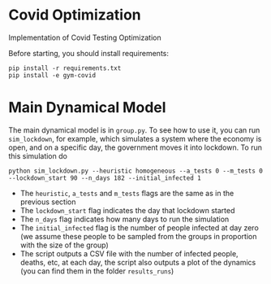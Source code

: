 # Covid Optimization

Implementation of Covid Testing Optimization

Before starting, you should install requirements:
```
pip install -r requirements.txt
pip install -e gym-covid

```

# Main Dynamical Model

The main dynamical model is in ```group.py```. To see how to use it, you can run ```sim_lockdown```, for example, which simulates a system where the economy is open, and on a specific day, the government moves it into lockdown. To run this simulation do

```
python sim_lockdown.py --heuristic homogeneous --a_tests 0 --m_tests 0 --lockdown_start 90 --n_days 182 --initial_infected 1
```

* The ```heuristic```, ```a_tests``` and ```m_tests``` flags are the same as in the previous section
* The ```lockdown_start``` flag indicates the day that lockdown started
* The ```n_days``` flag indicates how many days to run the simulation
* The ```initial_infected``` flag is the number of people infected at day zero (we assume these people to be sampled from the groups in proportion with the size of the group)
* The script outputs a CSV file with the number of infected people, deaths, etc, at each day, the script also outputs a plot of the dynamics (you can find them in the folder ```results_runs```)

